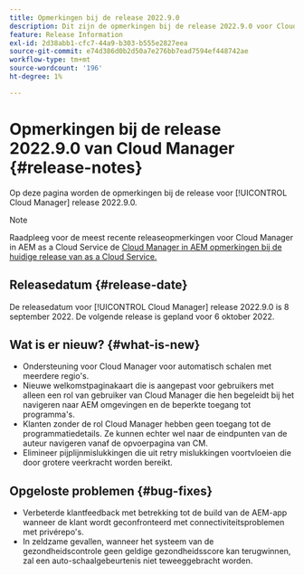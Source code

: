 ```yaml
---
title: Opmerkingen bij de release 2022.9.0
description: Dit zijn de opmerkingen bij de release 2022.9.0 voor Cloud Manager.
feature: Release Information
exl-id: 2d38abb1-cfc7-44a9-b303-b555e2827eea
source-git-commit: e74d386d0b2d50a7e276bb7ead7594ef448742ae
workflow-type: tm+mt
source-wordcount: '196'
ht-degree: 1%

---
```



# Opmerkingen bij de release 2022.9.0 van Cloud Manager {#release-notes}

Op deze pagina worden de opmerkingen bij de release voor [!UICONTROL Cloud Manager] release 2022.9.0.

>[!NOTE]
>
>Raadpleeg voor de meest recente releaseopmerkingen voor Cloud Manager in AEM as a Cloud Service de [Cloud Manager in AEM opmerkingen bij de huidige release van as a Cloud Service.](https://experienceleague.adobe.com/docs/experience-manager-cloud-service/content/implementing/using-cloud-manager/release-notes-cloud-manager/release-notes-cm-current.html)

## Releasedatum {#release-date}

De releasedatum voor [!UICONTROL Cloud Manager] release 2022.9.0 is 8 september 2022. De volgende release is gepland voor 6 oktober 2022.

## Wat is er nieuw? {#what-is-new}

* Ondersteuning voor Cloud Manager voor automatisch schalen met meerdere regio&#39;s.
* Nieuwe welkomstpaginakaart die is aangepast voor gebruikers met alleen een rol van gebruiker van Cloud Manager die hen begeleidt bij het navigeren naar AEM omgevingen en de beperkte toegang tot programma&#39;s.
* Klanten zonder de rol Cloud Manager hebben geen toegang tot de programmatiedetails. Ze kunnen echter wel naar de eindpunten van de auteur navigeren vanaf de opvoerpagina van CM.
* Elimineer pijplijnmislukkingen die uit retry mislukkingen voortvloeien die door grotere veerkracht worden bereikt.

## Opgeloste problemen {#bug-fixes}

* Verbeterde klantfeedback met betrekking tot de build van de AEM-app wanneer de klant wordt geconfronteerd met connectiviteitsproblemen met privérepo&#39;s.
* In zeldzame gevallen, wanneer het systeem van de gezondheidscontrole geen geldige gezondheidsscore kan terugwinnen, zal een auto-schaalgebeurtenis niet teweeggebracht worden.
